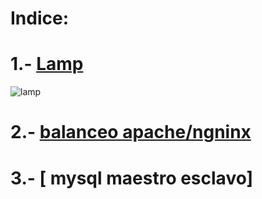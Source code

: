 # Indice:

# 1.- [Lamp](https://github.com/jaimeod010/servidor-de-aplicaciones/tree/main/lamp)
![lamp](https://github.com/jaimeod010/servidor-de-aplicaciones/blob/main/IMAGENES/lamp.jpg)

# 2.- [balanceo apache/ngninx](https://github.com/jaimeod010/servidor-de-aplicaciones/blob/main/balanceo-apache-nginx.md)



# 3.- [ mysql maestro esclavo]

